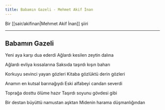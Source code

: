 ```yaml
---
title: Babamın Gazeli - Mehmet Akif İnan
---
```


Bir [[sair/akifinan|Mehmet Akif İnan]] şiiri

---

## Babamın Gazeli
Yeni aya karşı dua ederdi
Ağlardı kesilen zeytin dalına

Ağlardı evliya kıssalarına
Saksıda taşırdı kışın baharı

Korkuyu sevinci yayan gözleri
Kitaba gözlüktü derin gözleri

Anamın en kutsal barınağıydı
Eski alfabeyi candan severdi

Toprağa dosttu ölüme hazır
Taşırdı soyunu gövdesi gibi

Bir destan büyüttü namustan aşktan
Midenin harama düşmanlığından
